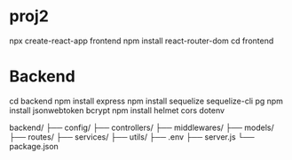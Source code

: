 # proj2
npx create-react-app frontend
npm install react-router-dom
cd frontend


# Backend
cd backend
npm install express
npm install sequelize sequelize-cli pg
npm install jsonwebtoken bcrypt
npm install helmet cors dotenv

backend/
├── config/
├── controllers/
├── middlewares/
├── models/
├── routes/
├── services/
├── utils/
├── .env
├── server.js
└── package.json
